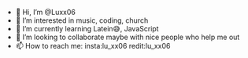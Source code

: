 - 👋 Hi, I’m @Luxx06
- 👀 I’m interested in music, coding, church
- 🌱 I’m currently learning Latein😅, JavaScript 
- 💞️ I’m looking to collaborate maybe with nice people who help me out
- 📫 How to reach me: insta:lu_xx06 
                      redit:lu_xx06 
